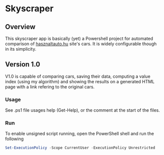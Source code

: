 # Skyscraper

## Overview
This skyscraper app is basically (yet) a Powershell project for automated comparison of [hasznaltauto.hu](http://hasznaltauto.hu) site's cars. It is widely configurable though in its simplicity.

## Version 1.0
V1.0 is capable of comparing cars, saving their data, computing a value index (using my algorithm) and showing the results on a generated HTML page with a link refering to the original cars.
### Usage
See .ps1 file usages help (Get-Help), or the comment at the start of the files.

### Run
To enable unsigned script running, open the PowerShell shell and run the following

```powershell
Set-ExecutionPolicy -Scope CurrentUser -ExecutionPolicy Unrestricted
```
